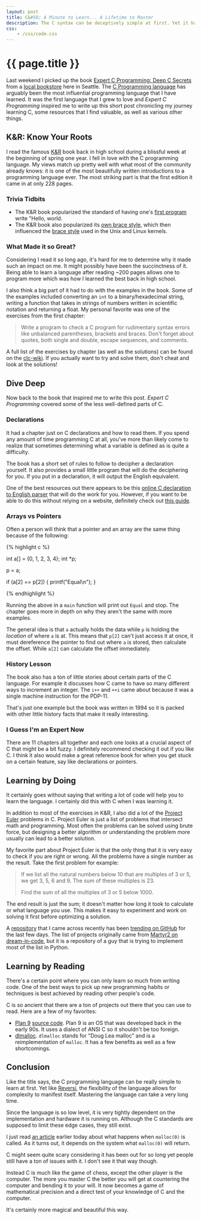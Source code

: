 ```yaml
---
layout: post
title: C&#58; A Minute to Learn... A Lifetime to Master
description: The C syntax can be deceptively simple at first. Yet it has features (such as pointers) that create complexity. We explore that a bit and uncover some resources that help "master" C.
css:
    - /css/code.css
---
```


{{ page.title }}
================

Last weekend I picked up the book [Expert C Programming: Deep C Secrets][deepc]
from a [local bookstore][adas] here in Seattle. The [C Programming language][c]
has arguably been the most influential programming language that I have learned.
It was the first language that I grew to love and *Expert C Programming*
inspired me to write up this short post chronicling my journey learning C, some
resources that I find valuable, as well as various other things.

## K&R: Know Your Roots

I read the famous [K&R][k&r] book back in high school during a blissful week at
the beginning of spring one year. I fell in love with the C programming
language. My views match up pretty well with what most of the community
already knows: it is one of the most beautifully written introductions to a
programming language ever. The most striking part is that the first edition it
came in at only 228 pages.

### Trivia Tidbits

- The K&R book popularized the standard of having one's [first program][first]
  write "Hello, world.
- The K&R book also popularized its [own brace style][k&rstyle], which then influenced the
  [brace style][1tbs] used in the Unix and Linux kernels.

### What Made it so Great?

Considering I read it so long ago, it's hard for me to determine why it made
such an impact on me. It might possibly have been the succinctness of it. Being
able to learn a language after reading ~200 pages allows one to program more
which was how I learned the best back in high school.

I also think a big part of it had to do with the examples in the book. Some of
the examples included converting an `int` to a binary/hexadecimal string,
writing a function that takes in strings of numbers written in scientific
notation and returning a float. My personal favorite was one of the exercises
from the first chapter:

> Write a program to check a C program for rudimentary syntax errors like
> unbalanced parentheses, brackets and braces. Don't forget about quotes, both
> single and double, escape sequences, and comments.

A full list of the exercises by chapter (as well as the solutions) can be found
on the [clc-wiki][clc]. If you actually want to try and solve them, don't cheat
and look at the solutions!

## Dive Deep

Now back to the book that inspired me to write this post. *Expert C Programming*
covered some of the less well-defined parts of C.

### Declarations

It had a chapter just on C declarations and how to read them. If you spend any
amount of time programming C at all, you've more than likely come to realize
that sometimes determining what a variable is defined as is quite a difficulty.

The book has a short set of rules to follow to decipher a declaration yourself.
It also provides a small little program that will do the deciphering for you. If
you put in a declaration, it will output the English equivalent.

One of the best resources out there appears to be this [online C declaration to
English parser][cdecl] that will do the work for you. However, if you want to be
able to do this without relying on a website, definitely check out [this
guide][cdecl2].

### Arrays vs Pointers

Often a person will think that a pointer and an array are the same thing because
of the following:

{% highlight c %}

int a[] = {0, 1, 2, 3, 4};
int \*p;

p = a;

if (a[2] == p[2]) {
    printf("Equal\n");
}

{% endhighlight %}

Running the above in a `main` function will print out `Equal` and stop. The
chapter goes more in depth on why they aren't the same with more examples.

The general idea is that `a` actually holds the data while `p` is holding the
*location* of where `a` is at. This means that `p[2]` can't just access it at
once, it must dereference the pointer to find out where `a` is stored, then
calculate the offset. While `a[2]` can calculate the offset immediately.

### History Lesson

The book also has a ton of little stories about certain parts of the C language.
For example it discusses how C came to have so many different ways to increment
an integer. The `i++` and `++i` came about because it was a single machine
instruction for the PDP-11.

That's just one example but the book was written in 1994 so it is packed with
other little history facts that make it really interesting.

### I Guess I'm an Expert Now

There are 11 chapters all together and each one looks at a crucial aspect of C
that might be a bit fuzzy. I definitely recommend checking it out if you like C.
I think it also would make a great reference book for when you get stuck on a
certain feature, say like declarations or pointers.

## Learning by Doing

It certainly goes without saying that writing a lot of code will help you to
learn the language. I certainly did this with C when I was learning it.

In addition to most of the exercises in K&R, I also did a lot of the [Project
Euler][euler] problems in C. Project Euler is just a list of problems that
intersect math and programming. Most often the problems can be solved using
brute force, but designing a better algorithm or understanding the problem more
usually can lead to a better solution.

My favorite part about Project Euler is that the only thing that it is very easy
to check if you are right or wrong. All the problems have a single number as the
result. Take the first problem for example:

> If we list all the natural numbers below 10 that are multiples of 3 or 5, we
> get 3, 5, 6 and 9. The sum of these multiples is 23.
>
> Find the sum of all the multiples of 3 or 5 below 1000.

The end result is just the sum; it doesn't matter how long it took to calculate
or what language you use. This makes it easy to experiment and work on solving
it first before optimizing a solution.

A [repository][projects] that I came across recently has been [trending on
GitHub][trending] for the last few days. The list of projects originally came
from [Martyr2 on dream-in-code][dream], but it is a repository of a guy that is
trying to implement most of the list in Python.

## Learning by Reading

There's a certain point where you can only learn so much from writing code. One
of the best ways to pick up new programming habits or techniques is best
achieved by reading other people's code.

C is so ancient that there are a ton of projects out there that you can use to
read. Here are a few of my favorites:

- [Plan 9][plan9] [source code][plan9src]. Plan 9 is an OS that was developed
  back in the early 90s. It uses a dialect of ANSI C so it shouldn't be too
  foreign.
- [dlmalloc][dlmalloc]. `dlmalloc` stands for "Doug Lea malloc" and is a
  reimplementation of `malloc`. It has a few benefits as well as a few
  shortcomings.

## Conclusion

Like the title says, the C programming language can be really simple to learn at
first. Yet like [Reversi][reversi], the flexibility of the language allows for
complexity to manifest itself. Mastering the language can take a very long time.

Since the language is so low level, it is very tightly dependent on the
implementation and hardware it is running on. Although the C standards are
supposed to limit these edge cases, they still exist.

I just read [an article][malloc] earlier today about what happens when
`malloc(0)` is called. As it turns out, it depends on the system what
`malloc(0)` will return.

C might seem quite scary considering it has been out for so long yet people
still have a ton of issues with it. I don't see it that way though.

Instead C is much like the game of chess, except the other player is the
computer. The more you master C the better you will get at countering the
computer and bending it to your will. It now becomes a game of mathematical
precision and a direct test of your knowledge of C and the computer.

It's certainly more magical and beautiful this way.


[deepc]: http://amzn.com/0131774298
[adas]: http://seattletechnicalbooks.com/
[k&r]: http://en.wikipedia.org/wiki/The_C_Programming_Language
[c]: http://en.wikipedia.org/wiki/C_(programming_language)
[first]: http://en.wikipedia.org/wiki/Hello_world
[k&rstyle]: http://en.wikipedia.org/wiki/Indent_style#K.26R_style
[1tbs]: http://en.wikipedia.org/wiki/Indent_style#Variant:_1TBS
[clc]: http://clc-wiki.net/wiki/K%26R2_solutions
[cdecl]: http://cdecl.org/
[cdecl2]: http://unixwiz.net/techtips/reading-cdecl.html
[euler]: http://projecteuler.net/
[plan9]: http://en.wikipedia.org/wiki/Plan_9_from_Bell_Labs
[plan9src]: http://plan9.bell-labs.com/sources/plan9/sys/src/
[dlmalloc]: http://g.oswego.edu/dl/html/malloc.html
[trending]: https://github.com/explore
[projects]: https://github.com/thekarangoel/Projects
[dream]: http://www.dreamincode.net/forums/topic/78802-martyr2s-mega-project-ideas-list/
[reversi]: https://en.wikipedia.org/wiki/Reversi
[malloc]: http://prog21.dadgum.com/179.html
